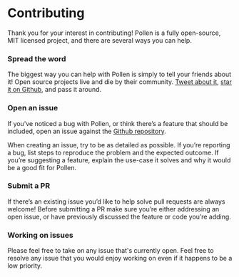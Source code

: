 # Contributing

Thank you for your interest in contributing! Pollen is a fully open-source, MIT licensed project, and there are several ways you can help.

### Spread the word

The biggest way you can help with Pollen is simply to tell your friends about it! Open source projects live and die by their community. [Tweet about it](https://twitter.com/intent/tweet?url=https%3A%2F%2Fwww.pollen.style&text=Pollen%2C%20a%20@tailwindcss%20alternative%20that%20doesn%27t%20reinvent%20CSS), [star it on Github](https://github.com/heybokeh/pollen/stargazers), and pass it around.

### Open an issue

If you’ve noticed a bug with Pollen, or think there’s a feature that should be included, open an issue against the [Github repository](https://github.com/heybokeh/pollen).

When creating an issue, try to be as detailed as possible. If you’re reporting a bug, list steps to reproduce the problem and the expected outcome. If you’re suggesting a feature, explain the use-case it solves and why it would be a good fit for Pollen.

### Submit a PR

If there’s an existing issue you’d like to help solve pull requests are always welcome! Before submitting a PR make sure you’re either addressing an open issue, or have previously discussed the feature or code you’re adding.

### Working on issues

Please feel free to take on any issue that's currently open. Feel free to resolve any issue that you would enjoy working on even if it happens to be a low priority.
